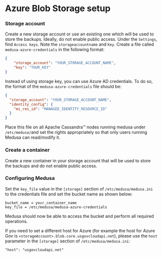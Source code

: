 Azure Blob Storage setup
========================

### Storage account

Create a new storage account or use an existing one which will be used to store the backups. 
Ideally, do not enable public access. Under the `Settings`, find `Access keys`. 
Note the `storageaccountname` and `Key`. Create a file called `medusa-azure-credentials` in the following format:

```json
{
    "storage_account": "YOUR_STORAGE_ACCOUNT_NAME",
    "key": "YOUR_KEY"
}
```

Instead of using storage key, you can use Azure AD credentials. 
To do so, the format of the `medusa-azure-credentials` file should be:

```json
{
  "storage_account": "YOUR_STORAGE_ACCOUNT_NAME",
  "identity_config": {
    "mi_res_id": "MANAGED_IDENTITY_RESOURCE_ID"
  }
}
```
  
Place this file on all Apache Cassandra™ nodes running medusa under `/etc/medusa/`and set the rights appropriately so that only users running Medusa can read/modify it.

### Create a container

Create a new container in your storage account that will be used to store the backups and do not enable public access.

### Configuring Medusa

Set the `key_file` value in the `[storage]` section of `/etc/medusa/medusa.ini` to the credentials file and set the bucket name as shown below:

```
bucket_name = your_container_name
key_file = /etc/medusa/medusa-azure-credentials
```

Medusa should now be able to access the bucket and perform all required operations.

If you need to set a different host for Azure (for example the host for Azure Gov is `<storageAccount>.blob.core.usgovcloudapi.net`), please use the `host` parameter in the `[storage]` section of `/etc/medusa/medusa.ini`:

```
"host": "usgovcloudapi.net"
```
